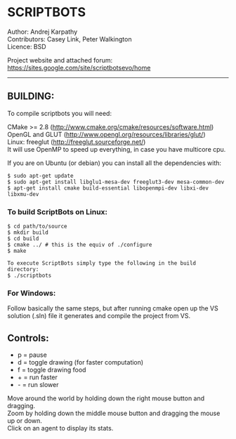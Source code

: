 # SCRIPTBOTS
Author: Andrej Karpathy  
Contributors: Casey Link, Peter Walkington  
Licence: BSD  
  
Project website and attached forum:   
https://sites.google.com/site/scriptbotsevo/home  
  
------------------------------------------------------

## BUILDING:
To compile scriptbots you will need:

CMake >= 2.8 (http://www.cmake.org/cmake/resources/software.html)  
OpenGL and GLUT (http://www.opengl.org/resources/libraries/glut/)  
Linux: freeglut (http://freeglut.sourceforge.net/)  
It will use OpenMP to speed up everything, in case you have multicore cpu.  
  
If you are on Ubuntu (or debian) you can install all the dependencies with:  
```
$ sudo apt-get update
$ sudo apt-get install libglu1-mesa-dev freeglut3-dev mesa-common-dev
$ apt-get install cmake build-essential libopenmpi-dev libxi-dev libxmu-dev
```

### To build ScriptBots on Linux:
```
$ cd path/to/source
$ mkdir build
$ cd build
$ cmake ../ # this is the equiv of ./configure
$ make

To execute ScriptBots simply type the following in the build directory:
$ ./scriptbots
```

### For Windows:
Follow basically the same steps, but after running cmake open up the VS solution (.sln) file it generates and compile the project from VS.

## Controls:

* p = pause  
* d = toggle drawing (for faster computation)  
* f = toggle drawing food
* \+ = run faster
* \- = run slower
  
Move around the world by holding down the right mouse button and dragging.   
Zoom by holding down the middle mouse button and dragging the mouse up or down.   
Click on an agent to display its stats.   